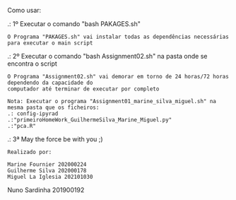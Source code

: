 Como usar:


.: 1º Executar o comando "bash PAKAGES.sh" 

	O Programa "PAKAGES.sh" vai instalar todas as dependências necessárias para executar o main script


.: 2º Executar o comando "bash Assignment02.sh" na pasta onde se encontra o script


	O Programa "Assignment02.sh" vai demorar em torno de 24 horas/72 horas dependendo da capacidade do
  	computador até terminar de executar por completo
	
	Nota: Executar o programa "Assignment01_marine_silva_miguel.sh" na mesma pasta que os ficheiros: 
	.: config-ipyrad
	.:"primeiroHomeWork_GuilhermeSilva_Marine_Miguel.py"
  	.:"pca.R"


.: 3ª May the force be with you ;)


	Realizado por:

	Marine Fournier 202000224
	Guilherme Silva 202000178
	Miguel La Iglesia 202101030
  Nuno Sardinha 201900192
